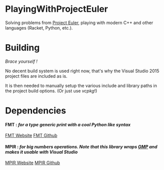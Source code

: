 # PlayingWithProjectEuler
Solving problems from [Project Euler](https://projecteuler.net/), playing with modern C++ and other languages (Racket, Python, etc.).

# Building
*Brace yourself !*

No decent build system is used right now, that's why the Visual Studio 2015 project files are included as is.

It is then needed to manually setup the various include and library paths in the project build options. (Or just use *vcpkg*!)

# Dependencies

#### FMT : *for a type generic print with a cool Python like syntax*

[FMT Website](http://fmtlib.net/latest/index.html) 
[FMT Github](https://github.com/fmtlib/fmt) 

#### MPIR : *for big numbers operations. Note that this library wraps [GMP](https://gmplib.org) and makes it usable with Visual Studio*

[MPIR Website](http://mpir.org) 
[MPIR Github](https://github.com/wbhart/mpir) 
